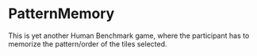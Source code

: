 # PatternMemory
This is yet another Human Benchmark game, where the participant has to memorize the pattern/order of the tiles selected.
